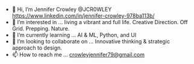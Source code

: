 - 👋 Hi, I’m Jennifer Crowley @JCR0WLEY https://www.linkedin.com/in/jennifer-crowley-978ba113b/
- 👀 I’m interested in ... living a vibrant  and full life. Creative Direction. Off Grid. Prepping. Nature.
- 🌱 I’m currently learning ... AI & ML, Python, and UI
- 💞️ I’m looking to collaborate on ... Innovative thinking & strategic approach to design.
- 📫 How to reach me ... crowleyjennifer79@gmail.com
